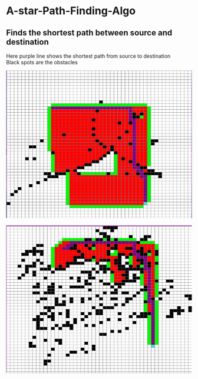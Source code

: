 # A-star-Path-Finding-Algo


## Finds the shortest path between source and destination 

Here purple line shows the shortest path from source to destination
<br>
Black spots are the obstacles

<img src="https://github.com/adrsh-23/A-star-Path-Finding-Algo/blob/master/upload.PNG" width=600px height=400px>
<br><br>
<img src="https://github.com/adrsh-23/A-star-Path-Finding-Algo/blob/master/img.PNG" width=600px height=400px>

